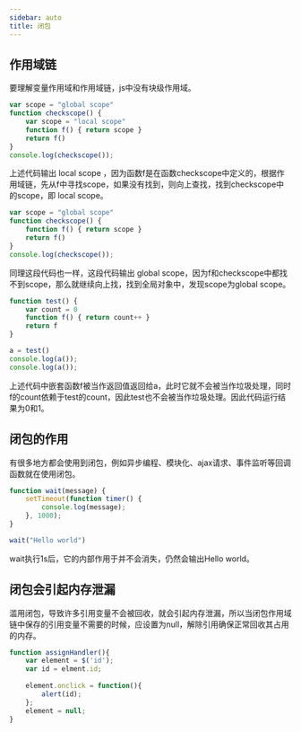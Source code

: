 ```yaml
---
sidebar: auto
title: 闭包
---
```


## 作用域链

要理解变量作用域和作用域链，js中没有块级作用域。

```js
var scope = "global scope"
function checkscope() {
	var scope = "local scope"
	function f() { return scope }
	return f()
}
console.log(checkscope());
```

上述代码输出 local scope ，因为函数f是在函数checkscope中定义的，根据作用域链，先从f中寻找scope，如果没有找到，则向上查找，找到checkscope中的scope，即 local scope。

```js
var scope = "global scope"
function checkscope() {
	function f() { return scope }
	return f()
}
console.log(checkscope());
```

同理这段代码也一样，这段代码输出 global scope，因为f和checkscope中都找不到scope，那么就继续向上找，找到全局对象中，发现scope为global scope。

```js
function test() {
	var count = 0
	function f() { return count++ }
	return f
}

a = test()
console.log(a());
console.log(a());
```

上述代码中嵌套函数f被当作返回值返回给a，此时它就不会被当作垃圾处理，同时f的count依赖于test的count，因此test也不会被当作垃圾处理。因此代码运行结果为0和1。

## 闭包的作用

有很多地方都会使用到闭包，例如异步编程、模块化、ajax请求、事件监听等回调函数就在使用闭包。

```js
function wait(message) {
	setTimeout(function timer() {
		console.log(message);
	}, 1000);
}

wait("Hello world")
```

wait执行1s后，它的内部作用于并不会消失，仍然会输出Hello world。

## 闭包会引起内存泄漏

滥用闭包，导致许多引用变量不会被回收，就会引起内存泄漏，所以当闭包作用域链中保存的引用变量不需要的时候，应设置为null，解除引用确保正常回收其占用的内存。

```js
function assignHandler(){
    var element = $('id');
    var id = elment.id;
 
    element.onclick = function(){
        alert(id);
    };
    element = null;
}
```